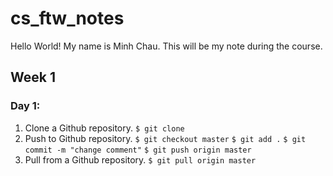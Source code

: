 # cs_ftw_notes
Hello World!
My name is Minh Chau. This will be my note during the course. 
## Week 1
### Day 1: 
1. Clone a Github repository. 
`$ git clone`
2. Push to Github repository. 
`$ git checkout master`
`$ git add .`
`$ git commit -m "change comment"`
`$ git push origin master`
3. Pull from a Github repository.
`$ git pull origin master`
